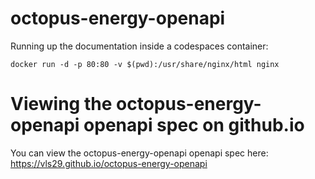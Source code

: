 # octopus-energy-openapi

Running up the documentation inside a codespaces container:

`docker run -d -p 80:80 -v $(pwd):/usr/share/nginx/html nginx`

# Viewing the octopus-energy-openapi openapi spec on github.io

You can view the octopus-energy-openapi openapi spec here: https://vls29.github.io/octopus-energy-openapi